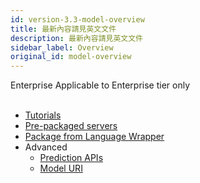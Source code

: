 ```yaml
---
id: version-3.3-model-overview
title: 最新內容請見英文文件
description: 最新內容請見英文文件
sidebar_label: Overview
original_id: model-overview
---
```


<div class="ee-only tooltip">Enterprise
  <span class="tooltiptext">Applicable to Enterprise tier only</span>
</div>
<br>

+ [Tutorials](../model-deployment-tutorial-concepts)
+ [Pre-packaged servers](../model-deployment-prepackaged-server-intro)
+ [Package from Language Wrapper](../model-deployment-language-wrapper-intro)
+ Advanced
  + [Prediction APIs](../model-deployment-prediction-apis)
  + [Model URI](../model-deployment-model-uri)